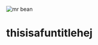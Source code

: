 ![mr bean](https://user-images.githubusercontent.com/90571366/189355011-96f13b01-ea7b-4c6a-9536-31726b0e8117.gif)
# thisisafuntitlehej
